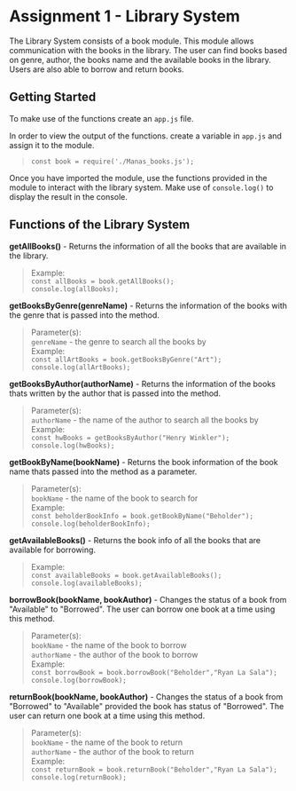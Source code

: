 # Assignment 1 - Library System

The Library System consists of a book module. This module allows communication with the books in the library. The user can find books based on genre, author, the books name and the available books in the library. Users are also able to borrow and return books. 

## Getting Started

To make use of the functions create an `app.js` file.

In order to view the output of the functions. create a variable in `app.js` and assign it to the module. 

>`const book = require('./Manas_books.js');`

Once you have imported the module, use the functions provided in the module to interact with the library system. Make use of `console.log()` to display the result in the console. 

## Functions of the Library System

**getAllBooks()** - Returns the information of all the books that are available in the library.

>Example:<br/>
>`const allBooks = book.getAllBooks();`<br/>`console.log(allBooks);`

**getBooksByGenre(genreName)** - Returns the information of the books with the genre that is passed into the method.

>Parameter(s): <br/>
`genreName` - the genre to search all the books by <br/>
Example:<br/>
>`const allArtBooks = book.getBooksByGenre("Art");`<br/>`console.log(allArtBooks);`

**getBooksByAuthor(authorName)** - Returns the information of the books thats written by the author that is passed into the method.

>Parameter(s):<br/>
`authorName` - the name of the author to search all the books by<br/>
Example:<br/>
>`const hwBooks = getBooksByAuthor("Henry Winkler");`<br/>`console.log(hwBooks);`

**getBookByName(bookName)** - Returns the book information of the book name thats passed into the method as a parameter.

>Parameter(s):<br/>
> `bookName` - the name of the book to search for <br/>
Example:<br/>
>`const beholderBookInfo = book.getBookByName("Beholder");`<br/>`console.log(beholderBookInfo);`

**getAvailableBooks()** - Returns the book info of all the books that are available for borrowing.

>Example:<br/>
>`const availableBooks = book.getAvailableBooks();`<br/>`console.log(availableBooks);`

**borrowBook(bookName, bookAuthor)** - Changes the status of a book from "Available" to "Borrowed". The user can borrow one book at a time using this method.

>Parameter(s):<br/>
> `bookName` - the name of the book to borrow<br/>
> `authorName` - the author of the book to borrow <br/>
Example:<br/>
>`const borrowBook = book.borrowBook("Beholder","Ryan La Sala");`<br/>`console.log(borrowBook);`

**returnBook(bookName, bookAuthor)** - Changes the status of a book from "Borrowed" to "Available" provided the book has status of "Borrowed". The user can return one book at a time using this method.

>Parameter(s):<br/>
 > `bookName` - the name of the book to return<br/>
 > `authorName` - the author of the book to return<br/>
Example:<br/>
>`const returnBook = book.returnBook("Beholder","Ryan La Sala");`<br/>`console.log(returnBook);`